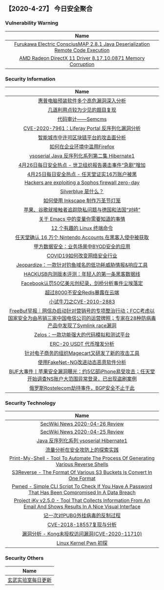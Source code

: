 
 ##   【2020-4-27】 今日安全聚合


###  						       							Vulnerability Warning

|                             Name                             |
| :----------------------------------------------------------: |
|[Furukawa Electric ConsciusMAP 2.8.1 Java Deserialization Remote Code Execution](https://cxsecurity.com/issue/WLB-2020040154)|
|[AMD Radeon DirectX 11 Driver 8.17.10.0871 Memory Corruption](https://cxsecurity.com/issue/WLB-2020040150)|

### 						        							Security Information
|                             Name                                    |
| :----------------------------------------------------------: |
|[惠普电脑预装软件多个高危漏洞深入分析](https://www.anquanke.com/post/id/203238)|
|[几道利用点较为少见的题目复现](https://www.anquanke.com/post/id/203685)|
|[代码审计——Semcms](https://www.anquanke.com/post/id/203765)|
|[CVE-2020-7961：Liferay Portal 反序列化漏洞分析](https://www.anquanke.com/post/id/203870)|
|[智能城市中许可区块链平台的攻击面分析](https://www.anquanke.com/post/id/200160)|
|[如何在企业环境中滥用Firefox](https://www.anquanke.com/post/id/203840)|
|[ysoserial Java 反序列化系列第二集 Hibernate1](https://www.anquanke.com/post/id/203843)|
|[4月26日每日安全热点 - 世卫组织报告袭击事件“急剧”增加](https://www.anquanke.com/post/id/203844)|
|[4月25日每日安全热点 - 任天堂证实16万账户被黑](https://www.anquanke.com/post/id/203837)|
|[Hackers are exploiting a Sophos firewall zero-day](https://www.zdnet.com/article/hackers-are-exploiting-a-sophos-firewall-zero-day/#ftag=RSSbaffb68)|
|[Silverblue 是什么？](https://linux.cn/article-12153-1.html?utm_source=rss&utm_medium=rss)|
|[如何使用 Inkscape 制作万圣节灯笼](https://linux.cn/article-12152-1.html?utm_source=rss&utm_medium=rss)|
|[苹果、谷歌就接触者追踪隐私问题与德国和法国“对峙”](https://linux.cn/article-12151-1.html?utm_source=rss&utm_medium=rss)|
|[关于 Emacs 中的变量你需要知道的事情](https://linux.cn/article-12150-1.html?utm_source=rss&utm_medium=rss)|
|[12 个有趣的 Linux 终端命令](https://linux.cn/article-12149-1.html?utm_source=rss&utm_medium=rss)|
|[任天堂确认 16 万个 Nintendo Accounts 在黑客入侵中被获取](https://linux.cn/article-12148-1.html?utm_source=rss&utm_medium=rss)|
|[甲方数据安全：业务场景中BYOD安全的应用](https://www.freebuf.com/articles/es/232640.html)|
|[COVID19如何改变网络安全行业](https://www.freebuf.com/articles/neopoints/234468.html)|
|[Jeopardize：一款针对钓鱼域名的低功耗威胁情报&响应工具](https://www.freebuf.com/sectool/231977.html)|
|[HACKUSB内测版本评测：年轻人的第一条黑客数据线](https://www.freebuf.com/articles/terminal/232552.html)|
|[Facebook认罚50亿美元创纪录，剑桥分析事件尘埃落定](https://www.freebuf.com/news/235026.html)|
|[超过8000不安全Redis暴露在云端](https://www.freebuf.com/articles/network/232788.html)|
|[小试牛刀之CVE-2010-2883](https://www.freebuf.com/vuls/231105.html)|
|[FreeBuf早报｜网信办启动针对营销号的专项整治行动；FCC考虑以国家安全为由吊销三家中国电信公司的运营牌照；专家在28种防病毒产品中发现了Symlink race漏洞](https://www.freebuf.com/news/234998.html)|
|[Zelos：一款功能强大的代码模拟和测试平台](https://www.freebuf.com/articles/system/231609.html)|
|[ERC-20 USDT 代币增发分析](https://www.freebuf.com/articles/blockchain-articles/233107.html)|
|[针对电子商务的组织Magecart又研发了新的攻击工具](https://www.freebuf.com/articles/database/227997.html)|
|[使用FakeNet-NG改进动态恶意软件分析](https://www.freebuf.com/articles/others-articles/232557.html)|
|[BUF大事件丨苹果安全漏洞曝光：约5亿部iPhone易受攻击；任天堂开始调查NS账户大范围异常登录，已出现盗刷案例](https://www.freebuf.com/news/234787.html)|
|[俄罗斯Rostelecom劫持事件，BGP安全不止于此](https://www.freebuf.com/articles/network/233075.html)|

### 						        							Security  Technology
|                             Name                                    |
| :----------------------------------------------------------: |
|[SecWiki News 2020-04-26 Review](http://www.sec-wiki.com/?2020-04-26)|
|[SecWiki News 2020-04-25 Review](http://www.sec-wiki.com/?2020-04-25)|
|[Java 反序列化系列 ysoserial Hibernate1](https://paper.seebug.org/1187/)|
|[流量分析在安全攻防上的探索实践](https://security.tencent.com/index.php/blog/msg/148)|
|[Print-My-Shell - Tool To Automate The Process Of Generating Various Reverse Shells](http://www.kitploit.com/2020/04/print-my-shell-tool-to-automate-process.html)|
|[S3Reverse - The Format Of Various S3 Buckets Is Convert In One Format](http://www.kitploit.com/2020/04/s3reverse-format-of-various-s3-buckets_26.html)|
|[Pwned - Simple CLI Script To Check If You Have A Password That Has Been Compromised In A Data Breach](http://www.kitploit.com/2020/04/pwned-simple-cli-script-to-check-if-you.html)|
|[Project iKy v2.5.0 - Tool That Collects Information From An Email And Shows Results In A Nice Visual Interface](http://www.kitploit.com/2020/04/project-iky-v250-tool-that-collects.html)|
|[记一次对PUBG外挂病毒的反制过程](http://xz.aliyun.com/t/7626)|
|[CVE-2018-18557复现与分析](http://xz.aliyun.com/t/7590)|
|[漏洞分析 - Kong未授权访问漏洞(CVE-2020-11710)](http://xz.aliyun.com/t/7631)|
|[Linux Kernel Pwn 初探](http://xz.aliyun.com/t/7625)|

### 						        							Security  Others
|                             Name                                    |
| :----------------------------------------------------------: |
|[玄武实验室每日更新](https://weibo.com/p/1006065582522936/wenzhang?from=page_100606_profile&wvr=6&mod=wenzhangmore)|

